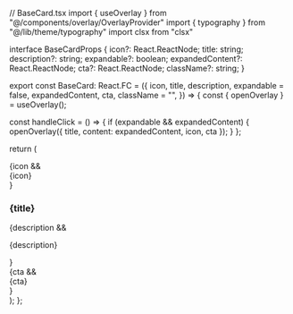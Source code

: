 // BaseCard.tsx
import { useOverlay } from "@/components/overlay/OverlayProvider"
import { typography } from "@/lib/theme/typography"
import clsx from "clsx"

interface BaseCardProps {
icon?: React.ReactNode;
title: string;
description?: string;
expandable?: boolean;
expandedContent?: React.ReactNode;
cta?: React.ReactNode;
className?: string;
}

export const BaseCard: React.FC<BaseCardProps> = ({
icon,
title,
description,
expandable = false,
expandedContent,
cta,
className = "",
}) => {
const { openOverlay } = useOverlay();

const handleClick = () => {
if (expandable && expandedContent) {
openOverlay({ title, content: expandedContent, icon, cta });
}
};

return (

<div
className={clsx(
"group rounded-xl border border-white/10 bg-white/5 p-6 transition hover:shadow-xl hover:backdrop-blur-md",
className
)}
onClick={handleClick} >
<div className="flex items-start gap-4">
{icon && <div className={typography.icon}>{icon}</div>}
<div>
<h3 className="text-white font-semibold text-lg">{title}</h3>
{description && <p className="text-sm text-white/70 mt-1">{description}</p>}
</div>
</div>
{cta && <div className="mt-6 text-sm text-white/80">{cta}</div>}
</div>
);
};
